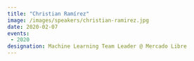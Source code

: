 ```yaml
---
title: "Christian Ramírez"
image: /images/speakers/christian-ramirez.jpg
date: 2020-02-07
events:
 - 2020
designation: Machine Learning Team Leader @ Mercado Libre
---
```


